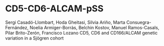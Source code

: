 # CD5-CD6-ALCAM-pSS
Sergi Casadó-Llombart, Hoda Gheitasi, Silvia Ariño, Marta Consuegra-Fernández, Noelia Armiger-Borràs, Belchin Kostov, Manuel Ramos-Casals, Pilar Brito-Zerón, Francisco Lozano
CD5, CD6 and CD166/ALCAM genetic variation in a Sjögren cohort
